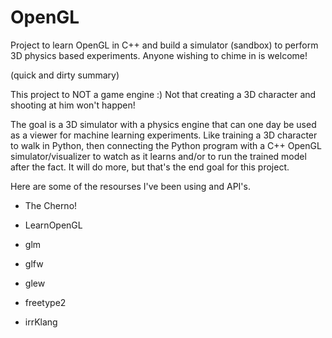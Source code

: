 # OpenGL
Project to learn OpenGL in C++ and build a simulator (sandbox) to perform 3D physics based experiments.  Anyone wishing to chime in is welcome!

(quick and dirty summary)

This project to NOT a game engine :)  Not that creating a 3D character and shooting at him won't happen!

The goal is a 3D simulator with a physics engine that can one day be used as a viewer for machine learning experiments.  Like training 
a 3D character to walk in Python, then connecting the Python program with a C++ OpenGL simulator/visualizer to watch as it learns and/or
to run the trained model after the fact.  It will do more, but that's the end goal for this project.

Here are some of the resourses I've been using and API's.

- The Cherno!
- LearnOpenGL

- glm
- glfw
- glew
- freetype2
- irrKlang

